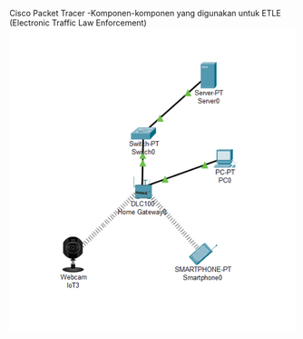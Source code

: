 Cisco Packet Tracer 
-Komponen-komponen yang digunakan untuk ETLE (Electronic Traffic Law Enforcement)
<img src = 'cctv.png'  />
